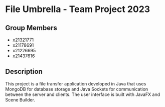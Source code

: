 # File Umbrella - Team Project 2023
## Group Members
- x21321771
- x21178691
- x21226695
- x21437616



## Description
This project is a file transfer application developed in Java that uses MongoDB for database storage and Java Sockets for communication between the server and clients. The user interface is built with JavaFX and Scene Builder.
